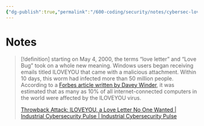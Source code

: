 ```yaml
---
{"dg-publish":true,"permalink":"/600-coding/security/notes/cybersec-love-letter/","tags":["CyberSecurity"]}
---
```



# Notes
> [!definition] 
> starting on May 4, 2000, the terms “love letter” and “Love Bug” took on a whole new meaning. Windows users began receiving emails titled ILOVEYOU that came with a malicious attachment. Within 10 days, this worm had infected more than 50 million people. According to a [Forbes article written by Davey Winder](https://www.forbes.com/sites/daveywinder/2020/05/04/this-20-year-old-virus-infected-50-million-windows-computers-in-10-days-why-the-iloveyou-pandemic-matters-in-2020/?sh=37410f73c7c7), it was estimated that as many as 10% of all internet-connected computers in the world were affected by the ILOVEYOU virus.
> 
> [Throwback Attack: ILOVEYOU, a Love Letter No One Wanted | Industrial Cybersecurity Pulse | Industrial Cybersecurity Pulse](https://www.industrialcybersecuritypulse.com/threats-vulnerabilities/throwback-attack-iloveyou-a-love-letter-no-one-wanted/)


